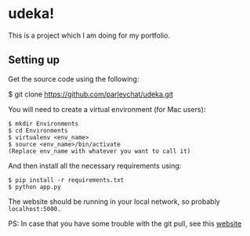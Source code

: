 # udeka!

This is a project which I am doing for my portfolio.

## Setting up

Get the source code using the following:

$ git clone https://github.com/parleychat/udeka.git

You will need to create a virtual environment (for Mac users):

```
$ mkdir Environments
$ cd Environments
$ virtualenv <env_name>
$ source <env_name>/bin/activate
(Replace env_name with whatever you want to call it)
```

And then install all the necessary requirements using:
```
$ pip install -r requirements.txt
$ python app.py
```
The website should be running in your local network, so probably ```localhost:5000.```

PS: In case that you have some trouble with the git pull, see this [website](https://stackoverflow.com/questions/11696295/rejected-master-master-non-fast-forward)
